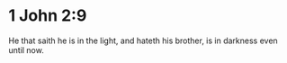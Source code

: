 # 1 John 2:9

He that saith he is in the light, and hateth his brother, is in darkness even until now.